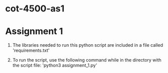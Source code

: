 # cot-4500-as1

# Assignment 1

1. The libraries needed to run this python script are included in a file called 'requirements.txt'

2. To run the script, use the following command while in the directory with the script file: 'python3 assignment_1.py'
